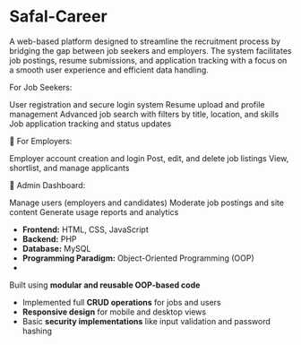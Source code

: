 # Safal-Career
A web-based platform designed to streamline the recruitment process by bridging the gap between job seekers and employers. The system facilitates job postings, resume submissions, and application tracking with a focus on a smooth user experience and efficient data handling.

 For Job Seekers:

User registration and secure login system
Resume upload and profile management
Advanced job search with filters by title, location, and skills
Job application tracking and status updates

🔹 For Employers:

Employer account creation and login
Post, edit, and delete job listings
View, shortlist, and manage applicants

🔹 Admin Dashboard:

Manage users (employers and candidates)
Moderate job postings and site content
Generate usage reports and analytics

- **Frontend:** HTML, CSS, JavaScript  
- **Backend:** PHP  
- **Database:** MySQL  
- **Programming Paradigm:** Object-Oriented Programming (OOP)
- 
Built using **modular and reusable OOP-based code**
- Implemented full **CRUD operations** for jobs and users
- **Responsive design** for mobile and desktop views
- Basic **security implementations** like input validation and password hashing
